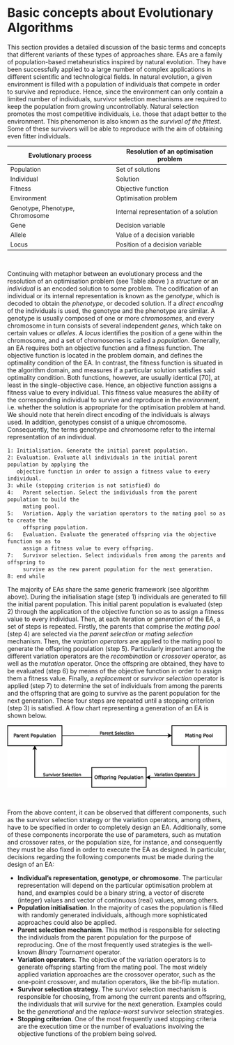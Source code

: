 # Basic concepts about Evolutionary Algorithms

This section provides a detailed discussion of the basic terms and concepts that
different variants of these types of approaches share. EAs are a family of
population-based metaheuristics inspired by natural evolution. They have been
successfully applied to a large number of complex applications in different
scientific and technological fields. In natural evolution, a given environment is
filled with a population of individuals that compete in order to survive and reproduce.
Hence, since the environment can only contain a limited number of individuals, survivor
selection mechanisms are required to keep the population from growing uncontrollably.
Natural selection promotes the most competitive individuals, i.e. those that adapt
better to the environment. This phenomenon is also known as the *survival of the fittest*.
Some of these survivors will be able to reproduce with the aim of obtaining even fitter
individuals. 

| **Evolutionary process**       | **Resolution of an optimisation problem** |
| ------------------------------ | ------------------------------------------|
| Population                     | Set of solutions                          |
| Individual                     | Solution                                  |
| Fitness                        | Objective function                        |
| Environment                    | Optimisation problem                      |
| Genotype, Phenotype, Chromosome| Internal representation of a solution     |
| Gene                           | Decision variable                         |
| Allele                         | Value of a decision variable              |
| Locus                          | Position of a decision variable           |

<br/>

Continuing with metaphor between an evolutionary process and the resolution of
an optimisation problem (see Table above ) a *structure* or an *individual* is an encoded
solution to some problem. The codification of an individual or its internal representation
is known as the *genotype*, which is decoded to obtain the *phenotype*, or
decoded solution. If a *direct encoding* of the individuals is used, the genotype and
the phenotype are similar. A genotype is usually composed of one or more *chromosomes*,
and every chromosome in turn consists of several independent *genes*, which
take on certain values or *alleles*. A *locus* identifies the position of a gene within the
chromosome, and a set of chromosomes is called a *population*. Generally, an EA
requires both an objective function and a fitness function. The objective function
is located in the problem domain, and defines the optimality condition of the EA.
In contrast, the fitness function is situated in the algorithm domain, and measures
if a particular solution satisfies said optimality condition. Both functions, however,
are usually identical [70], at least in the single-objective case. Hence, an objective
function assigns a fitness value to every individual. This fitness value measures the
ability of the corresponding individual to survive and reproduce in the *environment*,
i.e. whether the solution is appropriate for the optimisation problem at hand. We
should note that herein direct encoding of the individuals is always used. In addition,
genotypes consist of a unique chromosome. Consequently, the terms genotype and chromosome
refer to the internal representation of an individual.

```
1: Initialisation. Generate the initial parent population.
2: Evaluation. Evaluate all individuals in the initial parent population by applying the
   objective function in order to assign a fitness value to every individual.
3: while (stopping criterion is not satisfied) do
4:   Parent selection. Select the individuals from the parent population to build the
     mating pool.
5:   Variation. Apply the variation operators to the mating pool so as to create the
     offspring population.
6:   Evaluation. Evaluate the generated offspring via the objective function so as to
     assign a fitness value to every offspring.
7:   Survivor selection. Select individuals from among the parents and offspring to
     survive as the new parent population for the next generation.
8: end while
```

The majority of EAs share the same generic framework (see algorithm above).
During the initialisation stage (step 1) individuals are generated to fill the initial
parent population. This initial parent population is evaluated (step 2) through the
application of the objective function so as to assign a fitness value to every individual.
Then, at each iteration or *generation* of the EA, a set of steps is repeated. Firstly, the
parents that comprise the *mating pool* (step 4) are selected via the *parent selection*
or *mating selection* mechanism. Then, the *variation operators* are applied to the
mating pool to generate the offspring population (step 5). Particularly important
among the different variation operators are the *recombination* or *crossover* operator,
as well as the *mutation* operator. Once the offspring are obtained, they have
to be evaluated (step 6) by means of the objective function in order to assign them
a fitness value. Finally, a *replacement* or *survivor selection* operator is applied
(step 7) to determine the set of individuals from among the parents and the
offspring that are going to survive as the parent population for the next generation.
These four steps are repeated until a stopping criterion (step 3) is satisfied. A flow
chart representing a generation of an EA is shown below.

![Flow chart representing a generation (iteration) of an Evolutionary Algorithm](img/ea_flow.png)

<br/>

From the above content, it can be observed that different components, such as the
survivor selection strategy or the variation operators, among others, have to be specified
in order to completely design an EA. Additionally, some of these components
incorporate the use of parameters, such as mutation and crossover rates, or the population
size, for instance, and consequently they must be also fixed in order to execute the
EA as designed. In particular, decisions regarding the following components must
be made during the design of an EA:

* **Individual’s representation, genotype, or chromosome**. The particular
representation will depend on the particular optimisation problem at hand, and
examples could be a binary string, a vector of discrete (integer) values and
vector of continuous (real) values, among others.
* **Population initialisation**. In the majority of cases the population is
filled with randomly generated individuals, although more sophisticated
approaches could also be applied.
*  **Parent selection mechanism**. This method is responsible for selecting the individuals
from the parent population for the purpose of reproducing. One of the most
frequently used strategies is the  well-known *Binary Tournament* operator.
* **Variation operators**. The objective of the variation operators is to generate
offspring starting from the mating pool. The most widely applied variation approaches
are the crossover operator, such as the one-point crossover, and mutation operators,
like the bit-flip mutation.
* **Survivor selection strategy**. The survivor selection
mechanism is responsible for choosing, from among the current parents
and offspring, the individuals that will survive for the next generation. Examples
could be the *generational* and the *replace-worst* survivor selection strategies.
* **Stopping criterion**. One of the most frequently used stopping criteria are
the execution time or the number of evaluations involving the objective functions
of the problem being solved.
